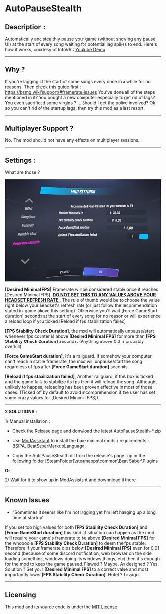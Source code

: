 # AutoPauseStealth

## Description :

Automatically and stealthly pause your game (without showing any pause UI) at the start of every song waiting for potential lag spikes to end.
Here's how it works, courtesy of InfoVR :  <a href="https://www.youtube.com/watch?v=VX57BkbV5AQ">Youtube Demo</a>

----------

## Why ?

If you're lagging at the start of some songs every once in a while for no reasons.
Then check this guide first : https://bsmg.wiki/support/#framerate-issues
You've done all of the steps mentioned in it? You bought a new computer especially to get rid of lags? You even sacrificed some virgins ? ... Should I get the police involved?
Ok so you can't rid of the startup lags, then try this mod as a last resort.

----------

## Multiplayer Support ?

No. The mod should not have any effects on multiplayer sessions.

----------

## Settings :

What are those ?

![InGameSettings](https://github.com/Aryetis/AutoPauseStealth/blob/master/AutoPauseStealth/Resources/SettingsMenuInGame.jpg)

**[Desired Minimal FPS]** Framerate will be considered stable once it reaches [Desired Minimal FPS]. **<ins> DO NOT SET THIS TO ANY VALUES ABOVE YOUR HEADSET REFRESH RATE </ins>**. The rule of thumb would be to choose the value right below your headset's refresh rate (or just follow the recommendation stated in-game above this setting). Otherwise you'll wait [Force GameStart duration] seconds at the start of every song for no reason or will experience a reload loop if you ticked [Reload if fps stabilization failed]

**[FPS Stability Check Duration]**, the mod will automatically unpause/start whenever fps counter is above **[Desired Minimal FPS]** for more than **[FPS Stability Check Duration]** seconds. (Anything above 0.3 is probably overkill)

**[Force GameStart duration]**, It's a railguard. If somehow your computer can't reach a stable framerate, the mod will unpause/start the song regardless of fps after **[Force GameStart duration]** seconds.

**[Reload if fps stabilization failed]**, Another railguard, if this box is ticked and the game fails to stabilize its fps then it will reload the song. Althought unlikely to happen, reloading has been proven effective in most of those cases. (Ticked off by default to avoid incomprehension if the user has set some crazy values for [Desired Minimal FPS]).

----------

**2 SOLUTIONS :**

1/ Manual installation :

- Check the <a href="https://github.com/Aryetis/AutoPauseStealth/releases">Release page</a> and donwload the latest AutoPauseStealth-\*.zip

- Use <a href="https://github.com/Assistant/ModAssistant">ModAssistant</a> to install the bare minimal mods / requirements : BSIPA, BeatSaberMarkupLanguage

- Copy the AutoPauseStealth.dll from the release's page .zip in the following folder [SteamFolder]\steamapps\common\Beat Saber\Plugins

**Or** 

2/ Wait for it to show up in ModAssistant and downnload it there

----------

## Known Issues

- "Sometimes it seems like I'm not lagging yet I'm left hanging up a long time at startup"

If you set too high values for both **[FPS Stability Check Duration]** and **[Force GameStart duration]** this kind of situation can happen as the mod will require your game's framerate to be above **[Desired Minimal FPS]** for the whoooole **[FPS Stability Check Duration]** to deem the fps stable. Therefore if your framerate dips below **[Desired Minimal FPS]** even for 0.01 second (because of some discord notification, web browser on the side loading something, windows doing its windows things, etc) then it's enough for the mod to keep the game paused. Flawed ? Maybe. As designed ? Yes. Solution ? Set your **[Desired Minimal FPS]** to a correct value and most importantly lower **[FPS Stability Check Duration]**. Hotel ? Trivago.

----------

## Licensing 

This mod and its source code is under the <a href="https://github.com/Aryetis/AutoPauseStealth/blob/master/license.txt">MIT License</a>
